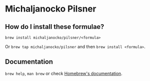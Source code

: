 # Michaljanocko Pilsner

## How do I install these formulae?

`brew install michaljanocko/pilsner/<formula>`

Or `brew tap michaljanocko/pilsner` and then `brew install <formula>`.

## Documentation

`brew help`, `man brew` or check [Homebrew's documentation](https://docs.brew.sh).
